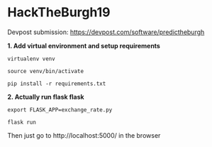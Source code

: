 # HackTheBurgh19

Devpost submission: https://devpost.com/software/predictheburgh

**1. Add virtual environment and setup requirements**

```virtualenv venv```

```source venv/bin/activate```

```pip install -r requirements.txt```

**2. Actually run flask flask**

```export FLASK_APP=exchange_rate.py```

```flask run```

Then just go to http://localhost:5000/ in the browser


